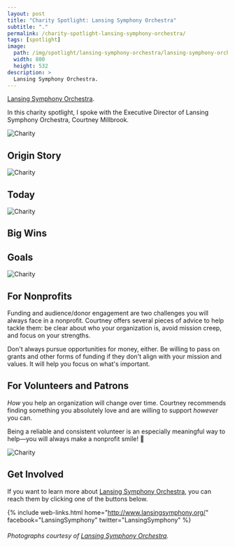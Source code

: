 ```yaml
---
layout: post
title: "Charity Spotlight: Lansing Symphony Orchestra"
subtitle: "."
permalink: /charity-spotlight-lansing-symphony-orchestra/
tags: [spotlight]
image:
  path: /img/spotlight/lansing-symphony-orchestra/lansing-symphony-orchestra-.jpg
  width: 800
  height: 532
description: >
  Lansing Symphony Orchestra.
---
```


[Lansing Symphony Orchestra][1].

In this charity spotlight, I spoke with the Executive Director of Lansing Symphony Orchestra, Courtney Millbrook.

![][2]

## Origin Story



![][3]

## Today



![][4]

## Big Wins



## Goals



![][5]

## For Nonprofits

Funding and audience/donor engagement are two challenges you will always face in a nonprofit. Courtney offers several pieces of advice to help tackle them: be clear about who your organization is, avoid mission creep, and focus on your strengths.

Don't always pursue opportunities for money, either. Be willing to pass on grants and other forms of funding if they don't align with your mission and values. It will help you focus on what's important.

## For Volunteers and Patrons

_How_ you help an organization will change over time. Courtney recommends finding something you absolutely love and are willing to support _however_ you can.

Being a reliable and consistent volunteer is an especially meaningful way to help&mdash;you will always make a nonprofit smile! 🙂

![][6]

## Get Involved

If you want to learn more about [Lansing Symphony Orchestra][1], you can reach them by clicking one of the buttons below.

{% include web-links.html home="http://www.lansingsymphony.org/" facebook="LansingSymphony" twitter="LansingSymphony" %}

###### Photographs courtesy of [Lansing Symphony Orchestra][1].



[1]: http://www.lansingsymphony.org/ "Lansing Symphony Orchestra Homepage"
[2]: /img/spotlight/lansing-symphony-orchestra/lansing-symphony-orchestra-.jpg "Charity"
[3]: /img/spotlight/lansing-symphony-orchestra/lansing-symphony-orchestra-.jpg "Charity"
[4]: /img/spotlight/lansing-symphony-orchestra/lansing-symphony-orchestra-.jpg "Charity"
[5]: /img/spotlight/lansing-symphony-orchestra/lansing-symphony-orchestra-.jpg "Charity"
[6]: /img/spotlight/lansing-symphony-orchestra/lansing-symphony-orchestra-.jpg "Charity"
